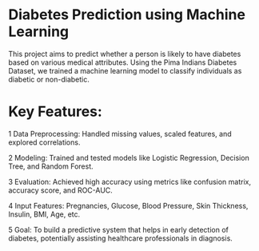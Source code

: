 # Diabetes Prediction using Machine Learning
This project aims to predict whether a person is likely to have diabetes based on various medical attributes. 
Using the Pima Indians Diabetes Dataset, we trained a machine learning model to classify individuals as diabetic or non-diabetic.

# Key Features:
1 Data Preprocessing: Handled missing values, scaled features, and explored correlations.

2 Modeling: Trained and tested models like Logistic Regression, Decision Tree, and Random Forest.

3 Evaluation: Achieved high accuracy using metrics like confusion matrix, accuracy score, and ROC-AUC.

4 Input Features: Pregnancies, Glucose, Blood Pressure, Skin Thickness, Insulin, BMI, Age, etc.

5 Goal: To build a predictive system that helps in early detection of diabetes, potentially assisting healthcare professionals in diagnosis.
